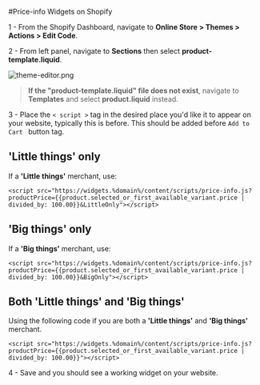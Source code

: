 #Price-info Widgets on Shopify

1 - From the Shopify Dashboard, navigate to **Online Store > Themes > Actions > Edit Code**.

2 - From left panel, navigate to **Sections** then select **product-template.liquid**.

![theme-editor.png](/img/price-info/theme_edit.png)

> <b>If the "product-template.liquid" file does not exist</b>, navigate to **Templates** and select **product.liquid** instead.

3 - Place the ```< script >``` tag in the desired place you'd like it to appear on your website, typically this is before. This should be added before ```Add to Cart ``` button tag.

## 'Little things' only

If a **'Little things'** merchant, use:
```
<script src="https://widgets.%domain%/content/scripts/price-info.js?productPrice={{product.selected_or_first_available_variant.price | divided_by: 100.00}}&LittleOnly"></script>
```

## 'Big things' only

If a **'Big things'** merchant, use:
```
<script src="https://widgets.%domain%/content/scripts/price-info.js?productPrice={{product.selected_or_first_available_variant.price | divided_by: 100.00}}&BigOnly"></script>
```

## Both 'Little things' and 'Big things'

Using the following code if you are both a **'Little things'** and **'Big things'** merchant.
```
<script src="https://widgets.%domain%/content/scripts/price-info.js?productPrice={{product.selected_or_first_available_variant.price | divided_by: 100.00}}"></script>
```

4 - Save and you should see a working widget on your website.

<br>